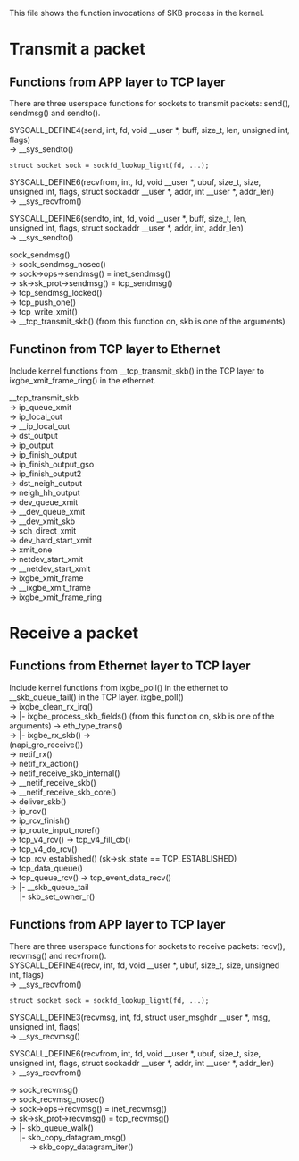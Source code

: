 This file shows the function invocations of SKB process in the kernel.
# Transmit a packet
## Functions from APP layer to TCP layer
There are three userspace functions for sockets to transmit packets: send(), sendmsg() and sendto(). <br>

SYSCALL_DEFINE4(send, int, fd, void __user *, buff, size_t, len, unsigned int, flags) <br>
-> __sys_sendto() <br>
```
struct socket sock = sockfd_lookup_light(fd, ...);
```
SYSCALL_DEFINE6(recvfrom, int, fd, void __user *, ubuf, size_t, size, <br>
		unsigned int, flags, struct sockaddr __user *, addr, int __user *, addr_len) <br>
-> __sys_recvfrom() <br>

SYSCALL_DEFINE6(sendto, int, fd, void __user *, buff, size_t, len, <br>
		unsigned int, flags, struct sockaddr __user *, addr, int, addr_len) <br>
-> __sys_sendto() <br>

sock_sendmsg() <br>
-> sock_sendmsg_nosec() <br>
-> sock->ops->sendmsg() = inet_sendmsg() <br>
-> sk->sk_prot->sendmsg() = tcp_sendmsg() <br>
-> tcp_sendmsg_locked() <br>
-> tcp_push_one() <br>
-> tcp_write_xmit() <br>
-> __tcp_transmit_skb() (from this function on, skb is one of the arguments) <p>

## Functinon from TCP layer to Ethernet
Include kernel functions from __tcp_transmit_skb() in the TCP layer to ixgbe_xmit_frame_ring() in the ethernet. <p>
__tcp_transmit_skb <br>
-> ip_queue_xmit <br>
-> ip_local_out <br>
-> __ip_local_out <br>
-> dst_output <br>
-> ip_output <br>
-> ip_finish_output <br>
-> ip_finish_output_gso <br>
-> ip_finish_output2 <br>
-> dst_neigh_output <br>
-> neigh_hh_output <br>
-> dev_queue_xmit <br>
-> __dev_queue_xmit <br>
-> __dev_xmit_skb <br>
-> sch_direct_xmit <br>
-> dev_hard_start_xmit <br>
-> xmit_one <br>
-> netdev_start_xmit <br>
-> __netdev_start_xmit <br>
-> ixgbe_xmit_frame <br>
-> __ixgbe_xmit_frame <br>
-> ixgbe_xmit_frame_ring <br>

# Receive a packet
## Functions from Ethernet layer to TCP layer
Include kernel functions from ixgbe_poll() in the ethernet to __skb_queue_tail() in the TCP layer.
ixgbe_poll() <br>
-> ixgbe_clean_rx_irq() <br>
-> |- ixgbe_process_skb_fields() (from this function on, skb is one of the arguments) -> eth_type_trans() <br>
-> |- ixgbe_rx_skb() -> <br>
(napi_gro_receive()) <br>
-> netif_rx() <br>
-> netif_rx_action() <br>
-> netif_receive_skb_internal() <br>
->  __netif_receive_skb() <br>
->  __netif_receive_skb_core() <br>
-> deliver_skb() <br>
-> ip_rcv() <br>
-> ip_rcv_finish() <br>
-> ip_route_input_noref() <br>
-> tcp_v4_rcv() -> tcp_v4_fill_cb() <br>
-> tcp_v4_do_rcv() <br>
-> tcp_rcv_established() (sk->sk_state == TCP_ESTABLISHED) <br>
-> tcp_data_queue() <br>
-> tcp_queue_rcv() -> tcp_event_data_recv() <br>
-> |- __skb_queue_tail <br>
&emsp; |- skb_set_owner_r() <br>

## Functions from APP layer to TCP layer
There are three userspace functions for sockets to receive packets: recv(), recvmsg() and recvfrom(). <br>
SYSCALL_DEFINE4(recv, int, fd, void __user *, ubuf, size_t, size, unsigned int, flags) <br>
-> __sys_recvfrom() <br>
```
struct socket sock = sockfd_lookup_light(fd, ...);
```
SYSCALL_DEFINE3(recvmsg, int, fd, struct user_msghdr __user *, msg, unsigned int, flags) <br>
-> __sys_recvmsg() <br>

SYSCALL_DEFINE6(recvfrom, int, fd, void __user *, ubuf, size_t, size, <br>
		unsigned int, flags, struct sockaddr __user *, addr, int __user *, addr_len) <br>
-> __sys_recvfrom() <br>

-> sock_recvmsg() <br>
-> sock_recvmsg_nosec() <br>
-> sock->ops->recvmsg() = inet_recvmsg() <br>
-> sk->sk_prot->recvmsg() = tcp_recvmsg() <br>
-> |- skb_queue_walk() <br>
&emsp; |- skb_copy_datagram_msg() <br>
&emsp; &emsp; -> skb_copy_datagram_iter() <br>
